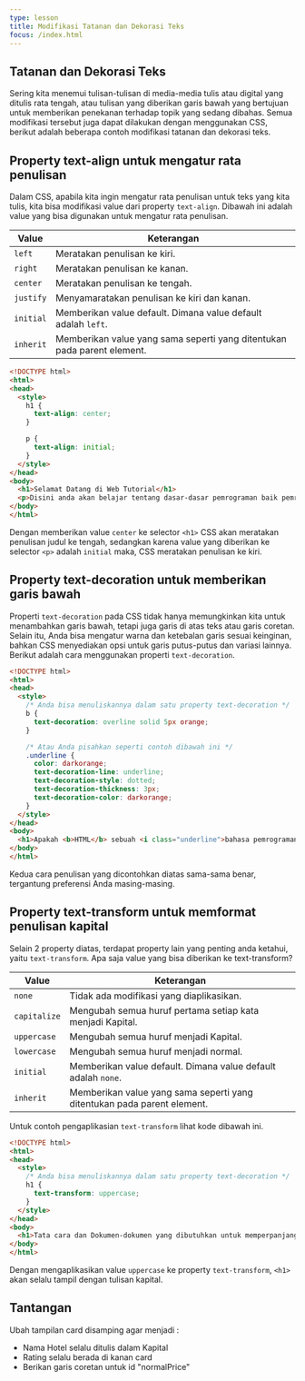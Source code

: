 ```yaml
---
type: lesson
title: Modifikasi Tatanan dan Dekorasi Teks
focus: /index.html
---
```


## Tatanan dan Dekorasi Teks

Sering kita menemui tulisan-tulisan di media-media tulis atau digital yang ditulis rata tengah, atau tulisan yang diberikan garis bawah yang bertujuan untuk memberikan penekanan terhadap topik yang sedang dibahas. Semua modifikasi tersebut juga dapat dilakukan dengan menggunakan CSS, berikut adalah beberapa contoh modifikasi tatanan dan dekorasi teks.

## Property text-align untuk mengatur rata penulisan

Dalam CSS, apabila kita ingin mengatur rata penulisan untuk teks yang kita tulis, kita bisa modifikasi value dari property `text-align`. Dibawah ini adalah value yang bisa digunakan untuk mengatur rata penulisan.

| Value | Keterangan |
|----------|----------|
| `left` | Meratakan penulisan ke kiri. |
| `right` | Meratakan penulisan ke kanan. |
| `center` | Meratakan penulisan ke tengah. |
| `justify` | Menyamaratakan penulisan ke kiri dan kanan. |
| `initial` | Memberikan value default. Dimana value default adalah `left`. |
| `inherit` | Memberikan value yang sama seperti yang ditentukan pada parent element. |

```html
<!DOCTYPE html>
<html>
<head>
  <style>
    h1 {
      text-align: center;
    }

    p {
      text-align: initial;
    }
  </style>
</head>
<body>
  <h1>Selamat Datang di Web Tutorial</h1>
  <p>Disini anda akan belajar tentang dasar-dasar pemrograman baik pemrograman berbasis web, mobile, atau desktop app. Silahkan tekan tombol dibawah ini untuk lanjut belajar.</p>
</body>
</html>
```

Dengan memberikan value `center` ke selector `<h1>` CSS akan meratakan penulisan judul ke tengah, sedangkan karena value yang diberikan ke selector `<p>` adalah `initial` maka, CSS meratakan penulisan ke kiri.

## Property text-decoration untuk memberikan garis bawah

Properti `text-decoration` pada CSS tidak hanya memungkinkan kita untuk menambahkan garis bawah, tetapi juga garis di atas teks atau garis coretan. Selain itu, Anda bisa mengatur warna dan ketebalan garis sesuai keinginan, bahkan CSS menyediakan opsi untuk garis putus-putus dan variasi lainnya. Berikut adalah cara menggunakan properti `text-decoration`.

```html
<!DOCTYPE html>
<html>
<head>
  <style>
    /* Anda bisa menuliskannya dalam satu property text-decoration */
    b {
      text-decoration: overline solid 5px orange;
    }

    /* Atau Anda pisahkan seperti contoh dibawah ini */
    .underline {
      color: darkorange;
      text-decoration-line: underline;
      text-decoration-style: dotted;
      text-decoration-thickness: 3px;
      text-decoration-color: darkorange;
    }
  </style>
</head>
<body>
  <h1>Apakah <b>HTML</b> sebuah <i class="underline">bahasa pemrograman</i>?</h1>
</body>
</html>
```

Kedua cara penulisan yang dicontohkan diatas sama-sama benar, tergantung preferensi Anda masing-masing.

## Property text-transform untuk memformat penulisan kapital

Selain 2 property diatas, terdapat property lain yang penting anda ketahui, yaitu `text-transform`. Apa saja value yang bisa diberikan ke text-transform?

| Value | Keterangan |
|----------|----------|
| `none` | Tidak ada modifikasi yang diaplikasikan. |
| `capitalize` | Mengubah semua huruf pertama setiap kata menjadi Kapital. |
| `uppercase` | Mengubah semua huruf menjadi Kapital. |
| `lowercase` | Mengubah semua huruf menjadi normal. |
| `initial` | Memberikan value default. Dimana value default adalah `none`. |
| `inherit` | Memberikan value yang sama seperti yang ditentukan pada parent element. |

Untuk contoh pengaplikasian `text-transform` lihat kode dibawah ini.

```html
<!DOCTYPE html>
<html>
<head>
  <style>
    /* Anda bisa menuliskannya dalam satu property text-decoration */
    h1 {
      text-transform: uppercase;
    }
  </style>
</head>
<body>
  <h1>Tata cara dan Dokumen-dokumen yang dibutuhkan untuk memperpanjang SIM melalui Samsat Corner</h1>
</body>
</html>
```

Dengan mengaplikasikan value `uppercase` ke property `text-transform`, `<h1>` akan selalu tampil dengan tulisan kapital.

## Tantangan

Ubah tampilan card disamping agar menjadi :
- Nama Hotel selalu ditulis dalam Kapital
- Rating selalu berada di kanan card
- Berikan garis coretan untuk id "normalPrice"